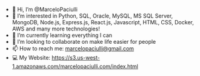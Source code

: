 - 👋 Hi, I’m @MarceloPaciulli
- 👀 I’m interested in Python, SQL, Oracle, MySQL, MS SQL Server, MongoDB, Node.js, Express.js, React.js, Javascript, HTML, CSS, Docker, AWS and many more technologies! 
- 🌱 I’m currently learning everything I can
- 💞️ I’m looking to collaborate on make life easier for people
- 📫 How to reach me: marcelopaciulli@gmail.com
- 💻 My Website: https://s3.us-west-1.amazonaws.com/marcelopaciulli.com/index.html
<!---
MarceloPaciulli/MarceloPaciulli is a ✨ special ✨ repository because its `README.md` (this file) appears on your GitHub profile.
You can click the Preview link to take a look at your changes.
--->
